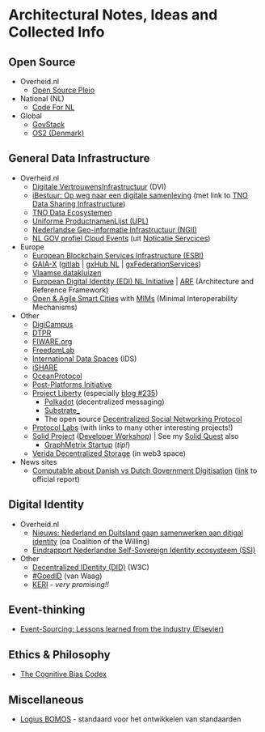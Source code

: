 # Architectural Notes, Ideas and Collected Info

## Open Source

- Overheid.nl
  - [Open Source Pleio](https://opensource.pleio.nl)
- National (NL)
  - [Code For NL](https://codefor.nl)
- Global
  - [GovStack](https://www.govstack.global/)
  - [OS2 (Denmark)](https://os2.eu)

## General Data Infrastructure

- Overheid.nl
  - [Digitale VertrouwensInfrastructuur](https://ditss.nl/projecten/dvi/) (DVI)
  - [iBestuur: Op weg naar een digitale samenleving](https://ibestuur.nl/podium/op-weg-naar-een-digitale-samenleving) (met link to [TNO Data Sharing Infrastructure](https://www.tno.nl/en/focus-areas/information-communication-technology/roadmaps/data-sharing/))
  - [TNO Data Ecosystemen](https://www.tno.nl/nl/aandachtsgebieden/informatie-communicatie-technologie/expertisegroepen/data-ecosystems/)
  - [Uniforme ProductnamenLijst (UPL)](http://standaarden.overheid.nl/upl)
  - [Nederlandse Geo-informatie Infrastructuur (NGII)](https://docs.geostandaarden.nl/ngii/wpungii/)
  - [NL GOV profiel Cloud Events](https://vng-realisatie.github.io/NL-GOV-profile-for-CloudEvents/) (uit [Noticatie Servcices](https://samenwerken.pleio.nl/groups/view/1fde4814-ec84-49bd-a67a-935eb712e7a2/notificatieservices))
- Europe
  - [European Blockchain Services Infrastructure (ESBI)](https://ec.europa.eu/cefdigital/wiki/display/CEFDIGITAL/EBSI) 
  - [GAIA-X](https://www.gaia-x.eu/) ([gitlab](https://gitlab.com/gaia-x) | [gxHub NL](https://gaia-x.nl/) | [gxFederationServices](https://www.gxfs.de/))
  - [Vlaamse datakluizen](https://mycsn.be/2021/11/18/solid-zet-omgaan-met-persoonsgegevens-op-zn-kop-datakluis/)
  - [European Digital Identity (EDI) NL Initiative](https://edi.pleio.nl) | [ARF](https://futurium.ec.europa.eu/sites/default/files/2022-02/Outline%20final.pdf) (Architecture and Reference Framework)
  - [Open & Agile Smart Cities](https://oascities.org/) with [MIMs](https://mims.oascities.org/) (Minimal Interoperability Mechanisms)
- Other
  - [DigiCampus](https://digicampus.tech/)
  - [DTPR](https://dtpr.helpfulplaces.com/)
  - [FIWARE.org](https://www.fiware.org/)
  - [FreedomLab](https://freedomlab.org/reports/)
  - [International Data Spaces](https://internationaldataspaces.org/) (IDS)
  - [iSHARE](https://www.ishareworks.org/en)
  - [OceanProtocol](https://oceanprotocol.com/)
  - [Post-Platforms Initiative](https://postplatforms.org/)
  - [Project Liberty](https://www.projectliberty.io/) (especially [blog #235](https://forums.projectliberty.io/t/introducing-mrc-a-polkadot-parachain-for-scaled-messaging/235))
    - [Polkadot](https://polkadot.network/) (decentralized messaging)
    - [Substrate_](https://substrate.io/)
    - The open source [Decentralized Social Networking Protocol](https://www.dsnp.org/)
  - [Protocol Labs](https://protocol.ai/) (with links to many other interesting projects!)
  - [Solid Project](https://solidproject.org/) ([Developer Workshop](https://workshop.inrupt.com/)) | See my [Solid Quest](https://github.com/marcvanandel/solid-quest) also
    - [GraphMetrix Startup](https://graphmetrix.com/) (_tip!_)
  - [Verida Decentralized Storage](https://developers.verida.io/docs/concepts/data-storage/) (in web3 space)
- News sites
  - [Computable about Danish vs Dutch Government Digitisation](https://www.computable.nl/artikel/nieuws/overheid/7193688/250449/pwc-leer-van-deense-digitale-overheid.html) ([link](https://www.rijksoverheid.nl/documenten/rapporten/2021/04/30/quick-scan-vergelijking-governance-digitale-overheid) to official report)

## Digital Identity

- Overheid.nl
  - [Nieuws: Nederland en Duitsland gaan samenwerken aan ditigal identity](https://www.rijksoverheid.nl/actueel/nieuws/2021/09/23/nederland-gaat-met-duitsland-werken-aan-digitale-identiteit) (oa Coalition of the Willing)
  - [Eindrapport Nederlandse Self-Sovereign Identity ecosysteem (SSI)](https://www.rijksoverheid.nl/documenten/rapporten/2021/10/01/eindrapport-nederlandse-self-sovereign-identity-ecosysteem-ssi)
- Other
  - [Decentralized IDentity (DID)](https://www.w3.org/TR/did-core/) (W3C)
  - [#GoedID](https://goed-id.org/) (van Waag)
  - [KERI](https://keri.one/) - _very promising!!_

## Event-thinking

- [Event-Sourcing: Lessons learned from the industry (Elsevier)](https://www.sciencedirect.com/science/article/pii/S0164121221000674)

## Ethics & Philosophy

- [The Cognitive Bias Codex](https://upload.wikimedia.org/wikipedia/commons/6/65/Cognitive_bias_codex_en.svg)

## Miscellaneous

- [Logius BOMOS](https://logius.nl/diensten/bomos) - standaard voor het ontwikkelen van standaarden
